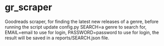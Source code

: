 # gr_scraper
Goodreads scraper,
for finding the latest new releases of a genre,
before running the script update config.py SEARCH=a genre to search for, EMAIL=email to use for login, PASSWORD=password to use for login,
the result will be saved in a reports/SEARCH.json file.
